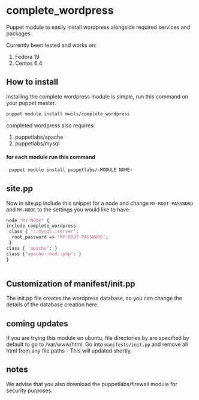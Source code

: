 complete_wordpress
==================

Puppet module to easily install wordpress alongside required services and packages.

Currently been tested and works on:
1. Fedora 19
2. Centos 6.4

How to install
------

Installing the complete wordpress module is simple, run this command on your puppet master.

 ```bash
 puppet module install mwils/complete_wordpress 
 ```
 
 completed wordpress also requires:
 1. puppetlabs/apache
 2. puppetlabs/mysql
 

#### for each module run this command
 
```bash
 puppet module install puppetlabs/<MODULE NAME> 
 ```

site.pp
------

Now in site.pp include this snippet for a node and change ```MY-ROOT-PASSWORD``` and ```MY-NODE``` to the settings you would like to have.


 ```perl
node 'MY-NODE' {
include complete_wordpress
  class { '::mysql::server':
   root_password => 'MY-ROOT-PASSWORD';
  }
 class { 'apache': }
 class {'apache::mod::php': }
 }
  
 ```

Customization of manifest/init.pp
---------------------------------

The init.pp file creates the wordpress database, so you can change the details of the database creation here.

coming updates
--------------

If you are trying this module on ubuntu, file directories by are specified by default to go to /var/www/html. Go into ``` manifests/init.pp ``` and remove all
html from any file paths - This will updated shortly.

notes
-----

We advise that you also download the puppetlabs/firewall module for security purposes.
